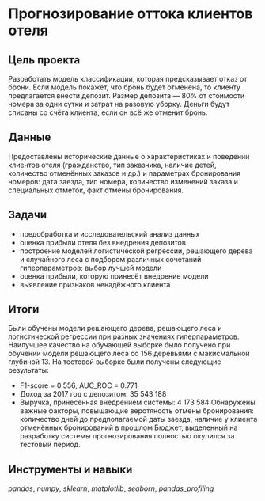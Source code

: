 # Прогнозирование оттока клиентов отеля


## Цель проекта

Разработать модель классификации, которая предсказывает отказ от брони.
Если модель покажет, что бронь будет отменена, то клиенту предлагается внести депозит. Размер депозита — 80% от стоимости номера за одни сутки и затрат на разовую уборку. Деньги будут списаны со счёта клиента, если он всё же отменит бронь.

## Данные

Предоставлены исторические данные о характеристиках и поведении клиентов отеля (гражданство, тип заказчика, наличие детей, количество отменённых заказов и др.)  и параметрах бронирования номеров: дата заезда, тип номера, количество изменений заказа и специальных отметок, факт отмены бронирования.

## Задачи

- предобработка и исследовательский анализ данных
- оценка прибыли отеля без внедрения депозитов
- построение моделей логистической регрессии, решающего дерева и случайного леса с подбором различных сочетаний гиперпараметров; выбор лучшей модели
- оценка прибыли, которую принесёт внедрение модели
- выявление признаков ненадёжного клиента


## Итоги

Были обучены модели решающего дерева, решающего леса и логистической регрессии при разных значениях гиперпараметров. Наилучшее качество на обучающей выборке было получено при обучении модели решающего леса со 156 деревьями с макисмальной глубиной 13. На тестовой выборке были получены следующие результаты:
* F1-score = 0.556, AUC_ROC = 0.771
* Доход за 2017 год с депозитом: 35 543 188
* Выручка, принесённая внедрением системы: 4 173 584
Обнаружены важные факторы, повышающие веротяность отмены бронирования: количество дней до предполагаемой даты заезда, наличие у клиента отменённых бронирований в прошлом
Бюджет, выделенный на разработку системы прогнозирования полностью окупился за тестовый период.

## Инструменты и навыки

*pandas*, *numpy*, *sklearn*, *matplotlib*, *seaborn*, *pandas_profiling*